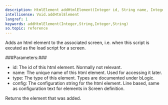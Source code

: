 ```yaml
---
description: HtmlElement addHtmlElement(Integer id, String name, Integer type, String config)
intellisense: Void.addHtmlElement
langref: 1
keywords: addHtmlElement(Integer,String,Integer,String)
so.topic: reference
---
```


Adds an html element to the associated screen, i.e. when this script is excuted as the load script for a screen.



###Parameters:###


 - id: The id of this html element. Normally not relevant.
 - name: The unique name of this html element. Used for accessing it later.
 - type: The type of this element. Types are documented under bLogic.
 - config: The configuration string for the html element. Line based, same as configuration text for elements in Screen definition.


Returns the element that was added.


